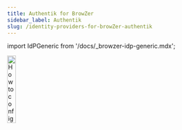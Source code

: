 ```yaml
---
title: Authentik for BrowZer
sidebar_label: Authentik
slug: /identity-providers-for-browZer-authentik
---
```


import IdPGeneric from '/docs/_browzer-idp-generic.mdx';

<head>
  <title>Authentik for OpenZiti BrowZer</title>
  <meta
    name="description"
    content="How to configure Authentik for OpenZiti BrowZer."
  />
</head>

<img src="/icons/logo-authentik.svg" alt="How to configure Authentik for OpenZiti BrowZer" width="20%"/>

<IdPGeneric />
